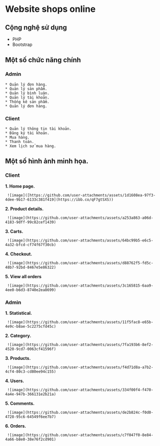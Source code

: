 # Website shops online
## Cộng nghệ sử dụng
  - PHP
  - Bootstrap

## Một số chức năng chính
  ### Admin
    * Quản lý đơn hàng.
    * Quản lý sản phẩm.
    * Quản lý bình luận.
    * Quản lý tài khoản.
    * Thống kê sản phẩm.
    * Quản lý đơn hàng.
  ### Client
    * Quản lý thông tin tài khoản.
    * Đăng ký tài khoản.
    * Mua hàng.
    * Thanh toán.
    * Xem lịch sử mua hàng.

## Một số hình ảnh minh họa.
  ### Client
  **1. Home page.**

     ![image]([https://github.com/user-attachments/assets/1d1608ea-97f3-4dee-9b17-6133c381f419](https://ibb.co/qF7gtSXS))

  **2. Product details.**

     ![image](https://github.com/user-attachments/assets/a253a863-a06d-4183-9dff-99c82cef1439)

 **3. Carts.**

     ![image](https://github.com/user-attachments/assets/64bc99b5-e6c5-4a32-bfcd-cf74f67f30cb)

 **4. Checkout.**

     ![image](https://github.com/user-attachments/assets/d88762f5-fd5c-48b7-92bd-8467e5e86322)

  **5. View all orders**

     ![image](https://github.com/user-attachments/assets/3c165815-6aa9-4ee0-b6d3-8740e2ea8699)


  ### Admin
  **1. Statistical.**

     ![image](https://github.com/user-attachments/assets/11f5fac8-e65b-4e9c-b8ae-5c2275cfd45c)

 **2. Category.**

     ![image](https://github.com/user-attachments/assets/7fa193b6-8ef2-4520-9cd7-0063cf41596f)

  **3. Products.**

     ![image](https://github.com/user-attachments/assets/f4d71d8a-a7b2-4cf4-80c3-cd80ee94c155)

  **4. Users.**

     ![image](https://github.com/user-attachments/assets/334f00f4-f470-4a4e-947b-366131e2b21a)

  **5. Comments.**

     ![image](https://github.com/user-attachments/assets/de2b824c-f0d0-4728-95c6-64549f6ee7b7)

 **6. Orders.**

     ![image](https://github.com/user-attachments/assets/c7f047f0-8e84-4a66-b8e0-38e76f2cd901)



     




